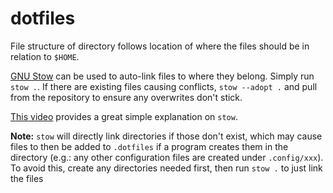 # dotfiles

File structure of directory follows location of where the files should be in relation to `$HOME`.

[GNU Stow](https://www.gnu.org/software/stow/manual/stow.html) can be used to auto-link files to where they belong. Simply run `stow .`. If there are existing files causing conflicts, `stow --adopt .` and pull from the repository to ensure any overwrites don't stick.

[This video](https://www.youtube.com/watch?v=y6XCebnB9gs) provides a great simple explanation on `stow`.

**Note:** `stow` will directly link directories if those don't exist, which may
cause files to then be added to `.dotfiles` if a program creates them in the
directory (e.g.: any other configuration files are created under `.config/xxx`).
To avoid this, create any directories needed first, then run `stow .` to just
link the files
